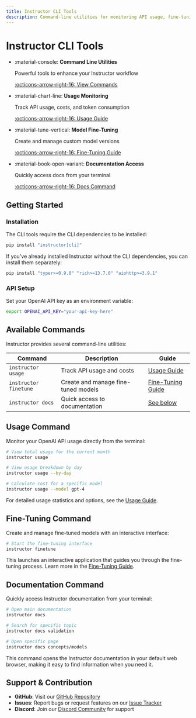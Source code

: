 ```yaml
---
title: Instructor CLI Tools
description: Command-line utilities for monitoring API usage, fine-tuning models, and accessing documentation.
---
```


# Instructor CLI Tools

<div class="grid cards" markdown>

- :material-console: **Command Line Utilities**

    Powerful tools to enhance your Instructor workflow

    [:octicons-arrow-right-16: View Commands](#available-commands)

- :material-chart-line: **Usage Monitoring**

    Track API usage, costs, and token consumption

    [:octicons-arrow-right-16: Usage Guide](usage.md)

- :material-tune-vertical: **Model Fine-Tuning**

    Create and manage custom model versions

    [:octicons-arrow-right-16: Fine-Tuning Guide](finetune.md)

- :material-book-open-variant: **Documentation Access**

    Quickly access docs from your terminal

    [:octicons-arrow-right-16: Docs Command](#documentation-command)

</div>

## Getting Started

### Installation

The CLI tools require the CLI dependencies to be installed:

```bash
pip install "instructor[cli]"
```

If you've already installed Instructor without the CLI dependencies, you can install them separately:

```bash
pip install "typer>=0.9.0" "rich>=13.7.0" "aiohttp>=3.9.1"
```

### API Setup

Set your OpenAI API key as an environment variable:

```bash
export OPENAI_API_KEY="your-api-key-here"
```

## Available Commands

Instructor provides several command-line utilities:

| Command | Description | Guide |
|---------|-------------|-------|
| `instructor usage` | Track API usage and costs | [Usage Guide](usage.md) |
| `instructor finetune` | Create and manage fine-tuned models | [Fine-Tuning Guide](finetune.md) |
| `instructor docs` | Quick access to documentation | [See below](#documentation-command) |

## Usage Command

Monitor your OpenAI API usage directly from the terminal:

```bash
# View total usage for the current month
instructor usage

# View usage breakdown by day
instructor usage --by-day

# Calculate cost for a specific model
instructor usage --model gpt-4
```

For detailed usage statistics and options, see the [Usage Guide](usage.md).

## Fine-Tuning Command

Create and manage fine-tuned models with an interactive interface:

```bash
# Start the fine-tuning interface
instructor finetune
```

This launches an interactive application that guides you through the fine-tuning process. Learn more in the [Fine-Tuning Guide](finetune.md).

## Documentation Command

Quickly access Instructor documentation from your terminal:

```bash
# Open main documentation
instructor docs

# Search for specific topic
instructor docs validation

# Open specific page
instructor docs concepts/models
```

This command opens the Instructor documentation in your default web browser, making it easy to find information when you need it.

## Support & Contribution

- **GitHub**: Visit our [GitHub Repository](https://github.com/jxnl/instructor)
- **Issues**: Report bugs or request features on our [Issue Tracker](https://github.com/jxnl/instructor/issues)
- **Discord**: Join our [Discord Community](https://discord.gg/bD9YE9JArw) for support
